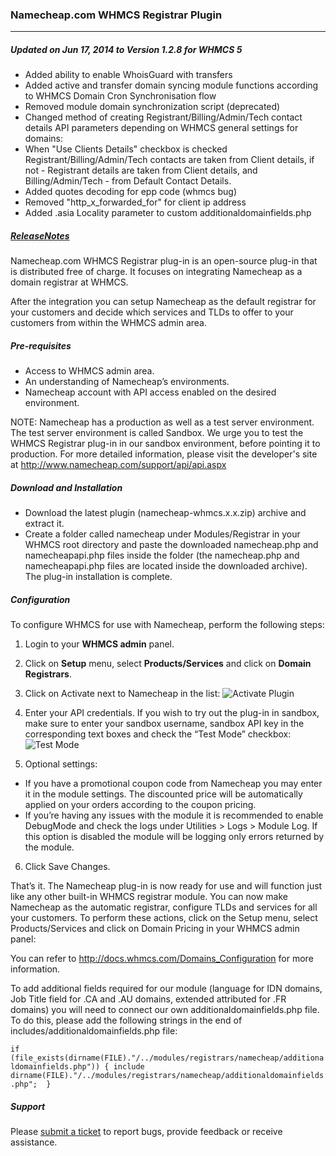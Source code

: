 
### Namecheap.com WHMCS Registrar Plugin

***

##### Updated on Jun 17, 2014 to Version 1.2.8 for WHMCS 5

- Added ability to enable WhoisGuard with transfers
- Added active and transfer domain syncing module functions according to WHMCS Domain Cron Synchronisation flow
- Removed module domain synchronization script (deprecated)
- Changed method of creating Registrant/Billing/Admin/Tech contact details API parameters depending on WHMCS general settings for domains:
- When "Use Clients Details" checkbox is checked Registrant/Billing/Admin/Tech contacts are taken from Client details, if not - Registrant details are taken from Client details, and Billing/Admin/Tech - from Default Contact Details.
- Added quotes decoding for epp code (whmcs bug)
- Removed "http_x_forwarded_for" for client ip address
- Added .asia Locality parameter to custom additionaldomainfields.php
 

##### [ReleaseNotes](https://github.com/namecheap/domains-whmcs/wiki/Changelog)

Namecheap.com WHMCS Registrar plug-in is an open-source plug-in that is distributed free of charge. It focuses on integrating Namecheap as a domain registrar at WHMCS.

After the integration you can setup Namecheap as the default registrar for your customers and decide which services and TLDs to offer to your customers from within the WHMCS admin area.

##### Pre-requisites

- Access to WHMCS admin area.
- An understanding of Namecheap’s environments.
- Namecheap account with API access enabled on the desired environment.

NOTE: Namecheap has a production as well as a test server environment. The test server environment is called Sandbox. We urge you to test the WHMCS Registrar plug-in in our sandbox environment, before pointing it to production. For more detailed information, please visit the developer's site at http://www.namecheap.com/support/api/api.aspx

##### Download and Installation

- Download the latest plugin (namecheap-whmcs.x.x.zip) archive and extract it.
- Create a folder called namecheap under Modules/Registrar in your WHMCS root directory and paste the downloaded namecheap.php and namecheapapi.php files inside the folder (the namecheap.php and namecheapapi.php files are located inside the downloaded archive). The plug-in installation is complete.

##### Configuration

To configure WHMCS for use with Namecheap, perform the following steps:

1. Login to your **WHMCS admin** panel.
2. Click on **Setup** menu, select **Products/Services** and click on **Domain Registrars**.
3. Click on Activate next to Namecheap in the list:
 ![Activate Plugin](http://files.namecheap.com/images/googlecode/activate.png "Activate Plugin")

4. Enter your API credentials. If you wish to try out the plug-in in sandbox, make sure to enter your sandbox username, sandbox API key in the corresponding text boxes and check the “Test Mode” checkbox:
 ![Test Mode](http://files.namecheap.com/images/googlecode/configure.png "configure test mode")

5. Optional settings:
 - If you have a promotional coupon code from Namecheap you may enter it in the module settings. The discounted price will be automatically applied on your orders according to the coupon pricing.
 - If you’re having any issues with the module it is recommended to enable DebugMode and check the logs under Utilities > Logs > Module Log. If this option is disabled the module will be logging only errors returned by the module.
6. Click Save Changes.


That’s it. The Namecheap plug-in is now ready for use and will function just like any other built-in WHMCS registrar module. You can now make Namecheap as the automatic registrar, configure TLDs and services for all your customers. To perform these actions, click on the Setup menu, select Products/Services and click on Domain Pricing in your WHMCS admin panel:

You can refer to http://docs.whmcs.com/Domains_Configuration for more information.

To add additional fields required for our module (language for IDN domains, Job Title field for .CA and .AU domains, extended attributed for .FR domains) you will need to connect our own additionaldomainfields.php file. To do this, please add the following strings in the end of includes/additionaldomainfields.php file:

 `if (file_exists(dirname(FILE)."/../modules/registrars/namecheap/additionaldomainfields.php")) {
  include dirname(FILE)."/../modules/registrars/namecheap/additionaldomainfields.php"; 
 }`


##### Support

Please [submit a ticket](https://support.namecheap.com/index.php?/Tickets/Submit) to report bugs, provide feedback or receive assistance.
